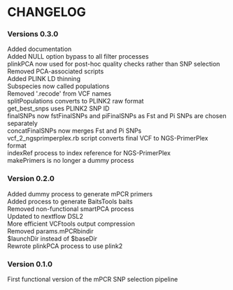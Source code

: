 # CHANGELOG  

### Versions 0.3.0  
Added documentation  
Added NULL option bypass to all filter processes  
plinkPCA now used for post-hoc quality checks rather than SNP selection  
Removed PCA-associated scripts  
Added PLINK LD thinning  
Subspecies now called populations  
Removed '.recode' from VCF names  
splitPopulations converts to PLINK2 raw format  
get_best_snps uses PLINK2 SNP ID  
finalSNPs now fstFinalSNPs and piFinalSNPs as Fst and Pi SNPs are chosen separately  
concatFinalSNPs now merges Fst and Pi SNPs  
vcf_2_ngsprimperplex.rb script converts final VCF to NGS-PrimerPlex format  
indexRef process to index reference for NGS-PrimerPlex  
makePrimers is no longer a dummy process  

### Version 0.2.0  
Added dummy process to generate mPCR primers  
Added process to generate BaitsTools baits  
Removed non-functional smartPCA process  
Updated to nextflow DSL2  
More efficient VCFtools output compression  
Removed params.mPCRbindir  
$launchDir instead of $baseDir  
Rewrote plinkPCA process to use plink2  

### Version 0.1.0  
First functional version of the mPCR SNP selection pipeline  

